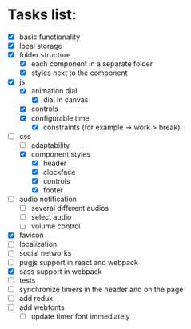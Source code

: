 # Tasks list:

- [x] basic functionality
- [x] local storage
- [x] folder structure
  - [x] each component in a separate folder
  - [x] styles next to the component
- [x] js
  - [x] animation dial
    - [x] dial in canvas
  - [x] controls
  - [x] configurable time
    - [x] constraints (for example -> work > break)
- [ ] css
  - [ ] adaptability
  - [x] component styles
    - [x] header
    - [x] clockface
    - [x] controls
    - [x] footer
- [ ] audio notification
  - [ ] several different audios
  - [ ] select audio
  - [ ] volume control
- [x] favicon
- [ ] localization
- [ ] social networks
- [ ] pugjs support in react and webpack
- [x] sass support in webpack
- [ ] tests
- [ ] synchronize timers in the header and on the page
- [ ] add redux
- [ ] add webfonts
  - [ ] update timer font immediately
